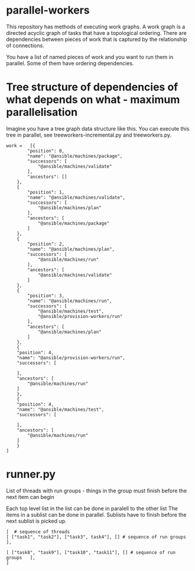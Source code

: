 # parallel-workers

This repository has methods of executing work graphs. A work graph is a directed acyclic graph of tasks that have a topological ordering. There are dependencies between pieces of work that is captured by the relationship of connections.

You have a list of named pieces of work and you want to run them in parallel. Some of them have ordering dependencies.

# Tree structure of dependencies of what depends on what - maximum parallelisation

Imagine you have a tree graph data structure like this. You can execute this tree in parallel, see treeworkers-incremental.py and treeworkers.py.

```
work =   [{
        "position": 0,
        "name": "@ansible/machines/package",
        "successors": [
            "@ansible/machines/validate"
        ],
        "ancestors": []
    },
    {
        "position": 1,
        "name": "@ansible/machines/validate",
        "successors": [
            "@ansible/machines/plan"
        ],
        "ancestors": [
            "@ansible/machines/package"
        ]
    },
    {
        "position": 2,
        "name": "@ansible/machines/plan",
        "successors": [
            "@ansible/machines/run"
        ],
        "ancestors": [
            "@ansible/machines/validate"
        ]
    },
    {
        "position": 3,
        "name": "@ansible/machines/run",
        "successors": [
            "@ansible/machines/test",
			"@ansible/provision-workers/run"
        ],
        "ancestors": [
            "@ansible/machines/plan"
        ]
    },
	{
	"position": 4,
	"name": "@ansible/provision-workers/run",
	"successors": [
	  
	],
	"ancestors": [
		"@ansible/machines/run"
	]
	},
	{
	"position": 4,
	"name": "@ansible/machines/test",
	"successors": [
	  
	],
	"ancestors": [
		"@ansible/machines/run"
	]
	}
]
```

# runner.py

List of threads with run groups - things in the group must finish before the next item can begin

Each top level list in the list can be done in paralell to the other list
The items in a sublist can be done in parallel.
Sublists have to finish before the next sublist is picked up.

```
[  # sequence of threads
[ ["task1", "task2"], ["task3", task4"], [] # sequence of run groups   ],

[ ["task8", "task9"], ["task10", "task11"], [] # sequence of run groups   ],
]
```
